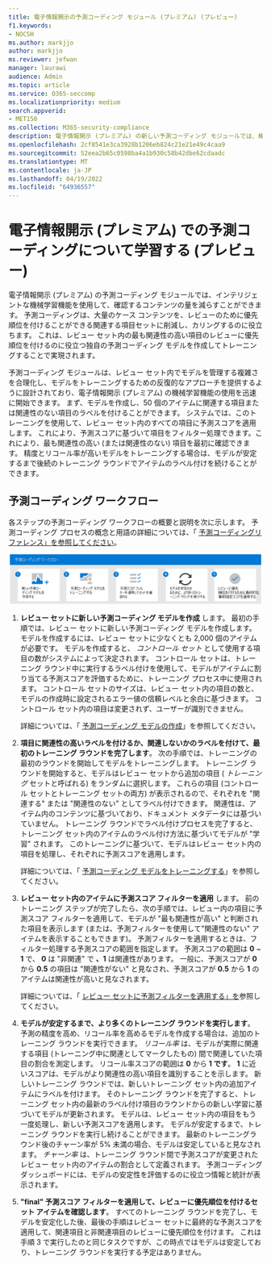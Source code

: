 ```yaml
---
title: 電子情報開示の予測コーディング モジュール (プレミアム) (プレビュー)
f1.keywords:
- NOCSH
ms.author: markjjo
author: markjjo
ms.reviewer: jefwan
manager: laurawi
audience: Admin
ms.topic: article
ms.service: O365-seccomp
ms.localizationpriority: medium
search.appverid:
- MET150
ms.collection: M365-security-compliance
description: 電子情報開示 (プレミアム) の新しい予測コーディング モジュールでは、機械学習を使用してレビュー セット内の項目を分析し、ケースまたは調査に関連する項目を予測します。
ms.openlocfilehash: 2cf8541e3ca3928b1206eb824c21e21e49c4caa9
ms.sourcegitcommit: 52eea2b65c0598ba4a1b930c58b42dbe62cdaadc
ms.translationtype: MT
ms.contentlocale: ja-JP
ms.lasthandoff: 04/19/2022
ms.locfileid: "64936557"
---
```

# <a name="learn-about-predictive-coding-in-ediscovery-premium-preview"></a>電子情報開示 (プレミアム) での予測コーディングについて学習する (プレビュー)

電子情報開示 (プレミアム) の予測コーディング モジュールでは、インテリジェントな機械学習機能を使用して、確認するコンテンツの量を減らすことができます。 予測コーディングは、大量のケース コンテンツを、レビューのために優先順位を付けることができる関連する項目セットに削減し、カリングするのに役立ちます。 これは、レビュー セット内の最も関連性の高い項目のレビューに優先順位を付けるのに役立つ独自の予測コーディング モデルを作成してトレーニングすることで実現されます。

予測コーディング モジュールは、レビュー セット内でモデルを管理する複雑さを合理化し、モデルをトレーニングするための反復的なアプローチを提供するように設計されており、電子情報開示 (プレミアム) の機械学習機能の使用を迅速に開始できます。 まず、モデルを作成し、50 個のアイテムに関連する項目または関連性のない項目のラベルを付けることができます。 システムでは、このトレーニングを使用して、レビュー セット内のすべての項目に予測スコアを適用します。 これにより、予測スコアに基づいて項目をフィルター処理できます。これにより、最も関連性の高い (または関連性のない) 項目を最初に確認できます。 精度とリコール率が高いモデルをトレーニングする場合は、モデルが安定するまで後続のトレーニング ラウンドでアイテムのラベル付けを続けることができます。  

## <a name="the-predictive-coding-workflow"></a>予測コーディング ワークフロー

各ステップの予測コーディング ワークフローの概要と説明を次に示します。 予測コーディング プロセスの概念と用語の詳細については、「 [予測コーディングリファレンス」を参照してください](predictive-coding-reference.md)。

![予測コーディング ワークフロー。](..\media\PredictiveCodingWorkflow.png)

1. **レビュー セットに新しい予測コーディング モデルを作成** します。 最初の手順では、レビュー セットに新しい予測コーディング モデルを作成します。 モデルを作成するには、レビュー セットに少なくとも 2,000 個のアイテムが必要です。 モデルを作成すると、 *コントロール セット* として使用する項目の数がシステムによって決定されます。 コントロール セットは、トレーニング ラウンド中に実行するラベル付けを使用して、モデルがアイテムに割り当てる予測スコアを評価するために、トレーニング プロセス中に使用されます。 コントロール セットのサイズは、レビュー セット内の項目の数と、モデルの作成時に設定されるエラー値の信頼レベルと余白に基づきます。 コントロール セット内の項目は変更されず、ユーザーが識別できません。

   詳細については、「 [予測コーディング モデルの作成](predictive-coding-create-model.md)」を参照してください。

2. **項目に関連性の高いラベルを付けるか、関連しないかのラベルを付けて、最初のトレーニング ラウンドを完了します**。 次の手順では、トレーニングの最初のラウンドを開始してモデルをトレーニングします。 トレーニング ラウンドを開始すると、モデルはレビュー セットから追加の項目 ( *トレーニング* セットと呼ばれる) をランダムに選択します。 これらの項目 (コントロール セットとトレーニング セットの両方) が表示されるので、それぞれを "関連する" または "関連性のない" としてラベル付けできます。 関連性は、アイテム内のコンテンツに基づいており、ドキュメント メタデータには基づいていません。 トレーニング ラウンドでラベル付けプロセスを完了すると、トレーニング セット内のアイテムのラベル付け方法に基づいてモデルが "学習" されます。 このトレーニングに基づいて、モデルはレビュー セット内の項目を処理し、それぞれに予測スコアを適用します。

   詳細については、「 [予測コーディング モデルをトレーニングする](predictive-coding-train-model.md)」を参照してください。

3. **レビュー セット内のアイテムに予測スコア フィルターを適用** します。 前のトレーニング ステップが完了したら、次の手順では、レビュー内の項目に予測スコア フィルターを適用して、モデルが "最も関連性が高い" と判断された項目を表示します (または、予測フィルターを使用して"関連性のない" アイテムを表示することもできます)。 予測フィルターを適用するときは、フィルター処理する予測スコアの範囲を指定します。 予測スコアの範囲は **0** ~ **1** で、 **0** は "非関連" で **、1** は関連性があります。 一般に、予測スコアが **0** から **0.5** の項目は "関連性がない" と見なされ、予測スコアが **0.5** から **1** のアイテムは関連性が高いと見なされます。

   詳細については、「 [レビュー セットに予測フィルターを適用する」を](predictive-coding-apply-prediction-filter.md)参照してください。

4. **モデルが安定するまで、より多くのトレーニング ラウンドを実行します**。 予測の精度を高め、リコール率を高めるモデルを作成する場合は、追加のトレーニング ラウンドを実行できます。 *リコール率* は、モデルが実際に関連する項目 (トレーニング中に関連としてマークしたもの) 間で関連していた項目の割合を測定します。 リコール率スコアの範囲は **0** から **1 です**。 **1** に近いスコアは、モデルがより関連性の高い項目を識別することを示します。 新しいトレーニング ラウンドでは、新しいトレーニング セット内の追加アイテムにラベルを付けます。 そのトレーニング ラウンドを完了すると、トレーニング セット内の最新のラベル付け項目のラウンドからの新しい学習に基づいてモデルが更新されます。 モデルは、レビュー セット内の項目をもう一度処理し、新しい予測スコアを適用します。 モデルが安定するまで、トレーニング ラウンドを実行し続けることができます。 最新のトレーニングラウンド後のチャーン率が 5% 未満の場合、モデルは安定していると見なされます。 *チャーン率* は、トレーニング ラウンド間で予測スコアが変更されたレビュー セット内のアイテムの割合として定義されます。 予測コーディング ダッシュボードには、モデルの安定性を評価するのに役立つ情報と統計が表示されます。

5. **"final" 予測スコア フィルターを適用して、レビューに優先順位を付けるセット アイテムを確認します**。 すべてのトレーニング ラウンドを完了し、モデルを安定化した後、最後の手順はレビュー セットに最終的な予測スコアを適用して、関連項目と非関連項目のレビューに優先順位を付けます。 これは手順 3 で実行したのと同じタスクですが、この時点ではモデルは安定しており、トレーニング ラウンドを実行する予定はありません。

